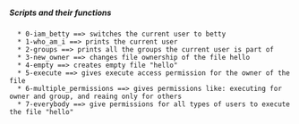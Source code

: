 ##### Scripts and their functions
      * 0-iam_betty ==> switches the current user to betty
      * 1-who_am_i ==> prints the current user
      * 2-groups ==> prints all the groups the current user is part of
      * 3-new_owner ==> changes file ownership of the file hello
      * 4-empty ==> creates empty file "hello"
      * 5-execute ==> gives execute access permission for the owner of the file
      * 6-multiple_permissions ==> gives permissions like: executing for owner and group, and reaing only for others
      * 7-everybody ==> give permissions for all types of users to execute the file "hello"
      